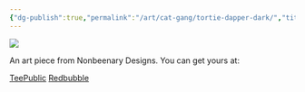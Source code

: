 ```yaml
---
{"dg-publish":true,"permalink":"/art/cat-gang/tortie-dapper-dark/","title":"Tortie Dapper Dark","tags":["Art","Cats"]}
---
```



![](https://baserow-media.ams3.digitaloceanspaces.com/user_files/0I9klRI5s0sjsvZnOtCWlPf3JWLDc2uE_e9d3d9fd4c4a41bdd47e6447f340ef2d7cf97893cbda6e8a76aeeb0a35751a4a.jpg)

An art piece from Nonbeenary Designs. You can get yours at:

[TeePublic]()
[Redbubble]()
